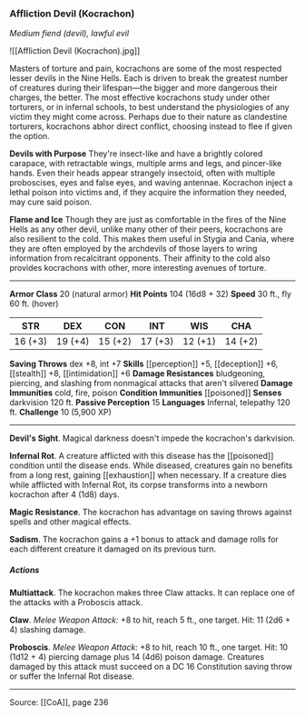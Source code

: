 ### Affliction Devil (Kocrachon)
_Medium fiend (devil), lawful evil_

![[Affliction Devil (Kocrachon).jpg]]

Masters of torture and pain, kocrachons are some of the most respected lesser devils in the Nine Hells. Each is driven to break the greatest number of creatures during their lifespan—the bigger and more dangerous their charges, the better. The most effective kocrachons study under other torturers, or in infernal schools, to best understand the physiologies of any victim they might come across. Perhaps due to their nature as clandestine torturers, kocrachons abhor direct conflict, choosing instead to flee if given the option.

**Devils with Purpose** They're insect-like and have a brightly colored carapace, with retractable wings, multiple arms and legs, and pincer-like hands. Even their heads appear strangely insectoid, often with multiple proboscises, eyes and false eyes, and waving antennae. Kocrachon inject a lethal poison into victims and, if they acquire the information they needed, may cure said poison.


**Flame and Ice** Though they are just as comfortable in the fires of the Nine Hells as any other devil, unlike many other of their peers, kocrachons are also resilient to the cold. This makes them useful in Stygia and Cania, where they are often employed by the archdevils of those layers to wring information from recalcitrant opponents. Their affinity to the cold also provides kocrachons with other, more interesting avenues of torture.




---

**Armor Class** 20 (natural armor)
**Hit Points** 104 (16d8 + 32)
**Speed** 30 ft., fly 60 ft. (hover)

| STR     | DEX     | CON     | INT     | WIS     | CHA     |
|---------|---------|---------|---------|---------|---------|
| 16 (+3) | 19 (+4) | 15 (+2) | 17 (+3) | 12 (+1) | 14 (+2) |

**Saving Throws** dex +8, int +7
**Skills** [[perception]] +5, [[deception]] +6, [[stealth]] +8, [[intimidation]] +6
**Damage Resistances** bludgeoning, piercing, and slashing from nonmagical attacks that aren't silvered
**Damage Immunities** cold, fire, poison
**Condition Immunities** [[poisoned]]
**Senses** darkvision 120 ft.
**Passive Perception** 15
**Languages** Infernal, telepathy 120 ft.
**Challenge** 10 (5,900 XP)

---

**Devil's Sight**. Magical darkness doesn't impede the kocrachon's darkvision.

**Infernal Rot**. A creature afflicted with this disease has the [[poisoned]] condition until the disease ends. While diseased, creatures gain no benefits from a long rest, gaining [[exhaustion]] when necessary. If a creature dies while afflicted with Infernal Rot, its corpse transforms into a newborn kocrachon after 4 (1d8) days.

**Magic Resistance**. The kocrachon has advantage on saving throws against spells and other magical effects.

**Sadism**. The kocrachon gains a +1 bonus to attack and damage rolls for each different creature it damaged on its previous turn.

##### Actions
**Multiattack**. The kocrachon makes three Claw attacks. It can replace one of the attacks with a Proboscis attack.

**Claw**. _Melee Weapon Attack:_ +8 to hit, reach 5 ft., one target. Hit: 11 (2d6 + 4) slashing damage.

**Proboscis**. _Melee Weapon Attack:_ +8 to hit, reach 10 ft., one target. Hit: 10 (1d12 + 4) piercing damage plus 14 (4d6) poison damage. Creatures damaged by this attack must succeed on a DC 16 Constitution saving throw or suffer the Infernal Rot disease.


---

Source: [[CoA]], page 236